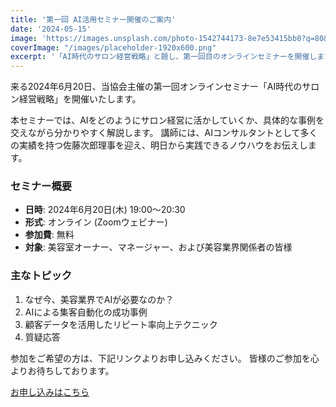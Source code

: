```yaml
---
title: '第一回 AI活用セミナー開催のご案内'
date: '2024-05-15'
image: 'https://images.unsplash.com/photo-1542744173-8e7e53415bb0?q=80&w=2070&auto=format&fit=crop'
coverImage: "/images/placeholder-1920x600.png"
excerpt: '「AI時代のサロン経営戦略」と題し、第一回目のオンラインセミナーを開催します。参加費は無料です。'
---
```


来る2024年6月20日、当協会主催の第一回オンラインセミナー「AI時代のサロン経営戦略」を開催いたします。

本セミナーでは、AIをどのようにサロン経営に活かしていくか、具体的な事例を交えながら分かりやすく解説します。
講師には、AIコンサルタントとして多くの実績を持つ佐藤次郎理事を迎え、明日から実践できるノウハウをお伝えします。

### セミナー概要
- **日時**: 2024年6月20日(木) 19:00〜20:30
- **形式**: オンライン (Zoomウェビナー)
- **参加費**: 無料
- **対象**: 美容室オーナー、マネージャー、および美容業界関係者の皆様

### 主なトピック
1. なぜ今、美容業界でAIが必要なのか？
2. AIによる集客自動化の成功事例
3. 顧客データを活用したリピート率向上テクニック
4. 質疑応答

参加をご希望の方は、下記リンクよりお申し込みください。
皆様のご参加を心よりお待ちしております。

[お申し込みはこちら](#) <!-- ダミーリンク --> 